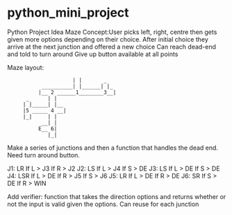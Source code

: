 # python_mini_project

Python Project Idea
Maze
Concept:User picks left, right, centre then gets given more options depending on their choice.
	After initial choice they arrive at the next junction and offered a new choice
	Can reach dead-end and told to turn around
	Give up button available at all points
	

Maze layout:

				         | |       _
		       __________| |______| |_
		      |__ 2 ______1________3__|
		  _      | |
		 | |_____| |__
		 |5 _____ 4 __|			 
		 |_|     | |
		       __| |
		      E__ 6|
			     |_|



Make a series of junctions and then a function that handles the dead end. Need turn around button.

J1: LR
If L > J3
If R > J2
J2: LS
If L > J4
If S > DE
J3: LS
If L > DE
If S > DE
J4: LSR
If L > DE
If R > J5
If S > J6
J5: LR
If L > DE
If R > DE
J6: SR
If S > DE
If R > WIN

Add verifier: function that takes the direction options and returns whether or not the input is valid given the options.
Can reuse for each junction

